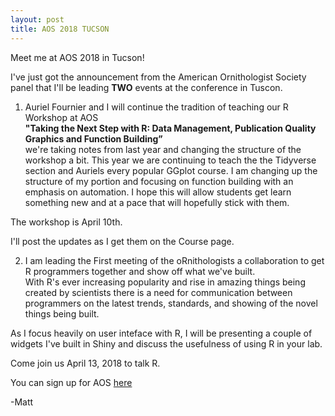 ```yaml
---
layout: post
title: AOS 2018 TUCSON
---
```


Meet me at AOS 2018 in Tucson!

I've just got the announcement from the American Ornithologist Society panel that I'll be leading **TWO** events at the conference in Tuscon.

1. Auriel Fournier and I will continue the tradition of teaching our R Workshop at AOS  
**"Taking the Next Step with R: Data Management, Publication Quality Graphics and Function Building”**  
we're taking notes from last year and changing the structure of the workshop a bit. This year we are continuing to teach the the Tidyverse section
and Auriels every popular GGplot course. I am changing up the structure of my portion and focusing on function building with an emphasis on automation.
I hope this will allow students get learn something new and at a pace that will hopefully stick with them.

The workshop is April 10th. 

I'll post the updates as I get them on the Course page.

2. I am leading the First meeting of the oRnithologists a collaboration to get R programmers together and show off what we've built.  
With R's ever increasing popularity and rise in amazing things being created by scientists there is a need for communication between
programmers on the latest trends, standards, and showing of the novel things being built.

As I focus heavily on user inteface with R, I will be presenting a couple of widgets I've built in Shiny and discuss the usefulness of using R
in your lab.

Come join us April 13, 2018 to talk R.

You can sign up for AOS [here](https://amornithmeeting2018.org/) 


-Matt
